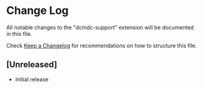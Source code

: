 # Change Log

All notable changes to the "dcmdc-support" extension will be documented in this file.

Check [Keep a Changelog](http://keepachangelog.com/) for recommendations on how to structure this file.

## [Unreleased]

- Initial release